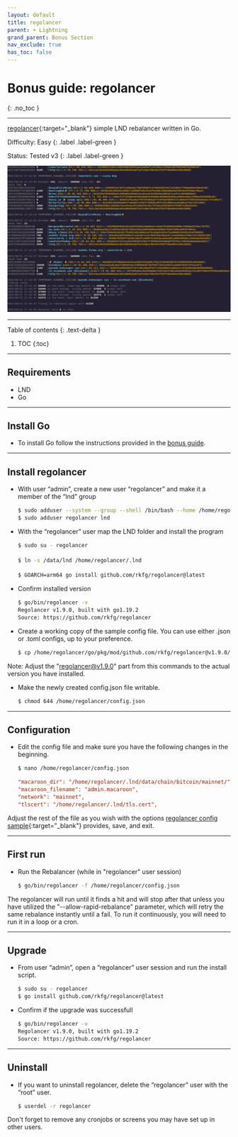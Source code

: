 ```yaml
---
layout: default
title: regolancer
parent: + Lightning
grand_parent: Bonus Section
nav_exclude: true
has_toc: false
---
```


# Bonus guide: regolancer
{: .no_toc }

---

[regolancer](https://github.com/rkfg/regolancer){:target="_blank"} simple LND rebalancer written in Go.

Difficulty: Easy
{: .label .label-green }

Status: Tested v3
{: .label .label-green }

![regolancer](../../../images/regolancer.png)

---

Table of contents
{: .text-delta }

1. TOC
{:toc}


---

## Requirements

* LND
* Go

---

## Install Go

* To install Go follow the instructions provided in the [bonus guide](../raspberry-pi/go.md#install-go).

---

## Install regolancer

* With user “admin”, create a new user “regolancer” and make it a member of the “lnd” group

  ```sh
  $ sudo adduser --system --group --shell /bin/bash --home /home/regolancer regolancer
  $ sudo adduser regolancer lnd
  ```

* With the “regolancer” user map the LND folder and install the program

  ```sh
  $ sudo su - regolancer

  $ ln -s /data/lnd /home/regolancer/.lnd

  $ GOARCH=arm64 go install github.com/rkfg/regolancer@latest
  ```

* Confirm installed version

  ```sh
  $ go/bin/regolancer -v
  Regolancer v1.9.0, built with go1.19.2
  Source: https://github.com/rkfg/regolancer
  ```

* Create a working copy of the sample config file. You can use either .json or .toml configs, up to your preference.  

  ```sh
  $ cp /home/regolancer/go/pkg/mod/github.com/rkfg/regolancer@v1.9.0/config.json.sample /home/regolancer/config.json
  ```
Note: Adjust the "regolancer@v1.9.0" part from this commands to the actual version you have installed.

* Make the newly created config.json file writable.

  ```sh
  $ chmod 644 /home/regolancer/config.json
  ```

---

## Configuration

* Edit the config file and make sure you have the following changes in the beginning.

  ```sh
  $ nano /home/regolancer/config.json
  ```

  ```ini
  "macaroon_dir": "/home/regolancer/.lnd/data/chain/bitcoin/mainnet/",
  "macaroon_filename": "admin.macaroon",
  "network": "mainnet",
  "tlscert": "/home/regolancer/.lnd/tls.cert",
  ```

Adjust the rest of the file as you wish with the options [regolancer config sample](https://github.com/rkfg/regolancer/blob/master/config.json.sample){:target="_blank"} provides, save, and exit.

---

## First run

* Run the Rebalancer (while in "regolancer" user session)

  ```sh
  $ go/bin/regolancer -f /home/regolancer/config.json
  ```

The regolancer will run until it finds a hit and will stop after that unless you have utilized the "--allow-rapid-rebalance" parameter, which will retry the same rebalance instantly until a fail. 
To run it continuously, you will need to run it in a loop or a cron.

---

## Upgrade

* From user “admin”, open a “regolancer” user session and run the install script.

  ```sh
  $ sudo su - regolancer
  $ go install github.com/rkfg/regolancer@latest
  ```

* Confirm if the upgrade was successfull

  ```sh
  $ go/bin/regolancer -v
  Regolancer v1.9.0, built with go1.19.2
  Source: https://github.com/rkfg/regolancer
  ```

---

## Uninstall

* If you want to uninstall regolancer, delete the “regolancer” user with the “root” user.

  ```sh
  $ userdel -r regolancer
  ```

Don't forget to remove any cronjobs or screens you may have set up in other users.
